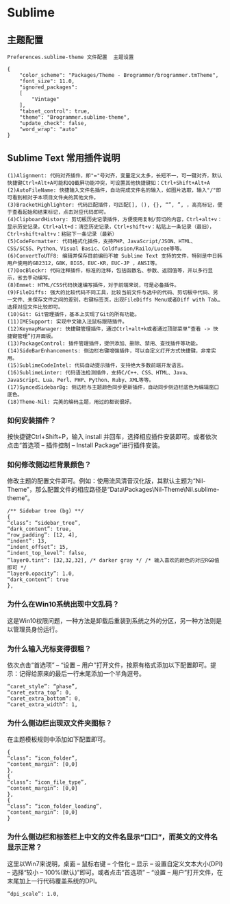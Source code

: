 # Sublime

## 主题配置

```shell
Preferences.sublime-theme 文件配置  主题设置

{
    "color_scheme": "Packages/Theme - Brogrammer/brogrammer.tmTheme",
    "font_size": 11.0,
    "ignored_packages":
    [
        "Vintage"
    ],
    "tabset_control": true,
    "theme": "Brogrammer.sublime-theme",
    "update_check": false,
    "word_wrap": "auto"
}
```

## Sublime Text 常用插件说明

```shell
(1)Alignment: 代码对齐插件，即"="号对齐，变量定义太多，长短不一，可一键对齐，默认快捷键Ctrl+Alt+A可能和QQ截屏功能冲突，可设置其他快捷键如：Ctrl+Shift+Alt+A
(2)AutoFileName: 快捷输入文件名插件，自动完成文件名的输入，如图片选取，输入"/"即可看到相对于本项目文件夹的其他文件。
(3)BracketHighlighter: 代码匹配插件，可匹配[], (), {}, “”, ”, ，高亮标记，便于查看起始和结束标记，点击对应代码即可。
(4)ClipboardHistory: 剪切板历史记录插件，方便使用复制/剪切的内容，Ctrl+alt+v：显示历史记录，Ctrl+alt+d：清空历史记录，Ctrl+shift+v：粘贴上一条记录（最旧），Ctrl+shift+alt+v：粘贴下一条记录（最新）
(5)CodeFormatter: 代码格式化插件，支持PHP、JavaScript/JSON、HTML、CSS/SCSS、Python、Visual Basic、Coldfusion/Railo/Lucee等等。
(6)ConvertToUTF8: 编辑并保存目前编码不被 Sublime Text 支持的文件，特别是中日韩用户使用的GB2312，GBK，BIG5，EUC-KR，EUC-JP ，ANSI等。
(7)DocBlockr: 代码注释插件，标准的注释，包括函数名、参数、返回值等，并以多行显示，省去手动编写。
(8)Emmet: HTML/CSS代码快速编写插件，对于前端来说，可是必备插件。
(9)FileDiffs: 强大的比较代码不同工具，比较当前文件与选中的代码、剪切板中代码、另一文件、未保存文件之间的差别，右键标签页，出现FileDiffs Menu或者Diff with Tab…选择对应文件比较即可。
(10)Git: Git管理插件，基本上实现了Git的所有功能。
(11)IMESupport: 实现中文输入法鼠标跟随插件。
(12)KeymapManager: 快捷键管理插件，通过Ctrl+alt+k或者通过顶部菜单“查看 -> 快捷键管理”打开面板。
(13)PackageControl: 插件管理插件，提供添加、删除、禁用、查找插件等功能。
(14)SideBarEnhancements: 侧边栏右键增强插件，可以自定义打开方式快捷键，非常实用。
(15)SublimeCodeIntel: 代码自动提示插件，支持绝大多数前端开发语言。
(16)SublimeLinter: 代码语法检测插件，支持C/C++、CSS、HTML、Java、JavaScript、Lua、Perl、PHP、Python、Ruby、XML等等。
(17)SyncedSidebarBg: 侧边栏与主题颜色同步更新插件，自动同步侧边栏底色为编辑窗口底色。
(18)Theme-Nil: 完美的编码主题，用过的都说很好。
```

### 如何安装插件？

按快捷键Ctrl+Shift+P，输入 install 并回车，选择相应插件安装即可。或者依次点击“首选项 – 插件控制 – Install Package”进行插件安装。

### 如何修改侧边栏背景颜色？

修改主题的配置文件即可。例如：使用流风清音汉化版，其默认主题为“Nil-Theme”，那么配置文件的相应路径是“Data\Packages\Nil-Theme\Nil.sublime-theme”。

```shell
/** Sidebar tree (bg) **/
{
“class”: “sidebar_tree”,
“dark_content”: true,
“row_padding”: [12, 4],
“indent”: 13,
“indent_offset”: 15,
“indent_top_level”: false,
“layer0.tint”: [32,32,32], /* darker gray */ /* 输入喜欢的颜色的对应RGB值即可 */
“layer0.opacity”: 1.0,
“dark_content”: true
},
```

### 为什么在Win10系统出现中文乱码？

这是Win10权限问题，一种方法是卸载后重装到系统之外的分区，另一种方法则是以管理员身份运行。

### 为什么输入光标变得很粗？

依次点击“首选项” – “设置 – 用户”打开文件，按原有格式添加以下配置即可。提示：记得给原来的最后一行末尾添加一个半角逗号。

```shell
“caret_style”: “phase”,
“caret_extra_top”: 0,
“caret_extra_bottom”: 0,
“caret_extra_width”: 1,
```

### 为什么侧边栏出现双文件夹图标？

在主题模板规则中添加如下配置即可。

```shell
{
“class”: “icon_folder”,
“content_margin”: [0,0]
},
{
“class”: “icon_file_type”,
“content_margin”: [0,0]
},
{
“class”: “icon_folder_loading”,
“content_margin”: [0,0]
}
```

### 为什么侧边栏和标签栏上中文的文件名显示“口口”，而英文的文件名显示正常？

这里以Win7来说明，桌面 – 鼠标右键 – 个性化 – 显示 – 设置自定义文本大小(DPI) – 选择“较小 – 100%(默认)”即可。或者点击“首选项” – “设置 – 用户”打开文件，在末尾加上一行代码覆盖系统的DPI。

    “dpi_scale”: 1.0,